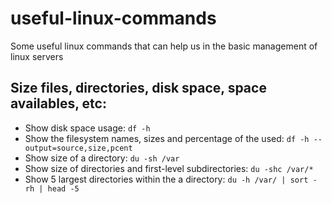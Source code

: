 # useful-linux-commands
Some useful linux commands that can help us in the basic management of linux servers

## Size files, directories, disk space, space availables, etc:
- Show disk space usage: `df -h`
- Show the filesystem names, sizes and percentage of the used: `df -h --output=source,size,pcent`
- Show size of a directory: `du -sh /var`
- Show size of directories and first-level subdirectories: `du -shc /var/*`
- Show 5 largest directories within the a directory: `du -h /var/ | sort -rh | head -5`

